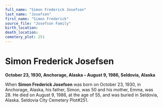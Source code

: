 ```yaml
---
full_name: "Simon Frederick Josefsen"
last_name: "Josefsen"
first_name: "Simon Frederick"
source_file: "Josefson Family"
birth_location:
death_location:
cemetery_plot: 251
---
```

# Simon Frederick Josefsen

**October 23, 1930, Anchorage, Alaska – August 9, 1986, Seldovia,
Alaska**

When **Simon Frederick Josefsen** was born on October 23, 1930, in
Anchorage, Alaska, his father, Simon, was 50 and his mother, Emma, was
28. He died on August 9, 1986, at the age of 55, and was buried in
Seldovia, Alaska. Seldovia City Cemetery Plot\#251.
